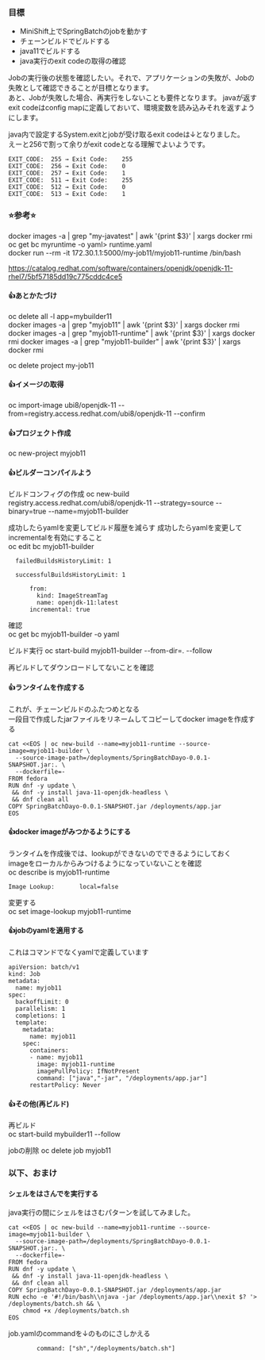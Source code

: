 ### 目標
- MiniShift上でSpringBatchのjobを動かす    
- チェーンビルドでビルドする  
- java11でビルドする  
- java実行のexit codeの取得の確認

Jobの実行後の状態を確認したい。それで、アプリケーションの失敗が、Jobの失敗として確認できることが目標となります。  
あと、Jobが失敗した場合、再実行をしないことも要件となります。
javaが返すexit codeはconfig mapに定義しておいて、環境変数を読み込みそれを返すようにします。  

java内で設定するSystem.exitとjobが受け取るexit codeは↓となりました。  
えーと256で割って余りがexit codeとなる理解でよいようです。  
```
EXIT_CODE:  255 → Exit Code:    255
EXIT_CODE:  256 → Exit Code:    0
EXIT_CODE:  257 → Exit Code:    1
EXIT_CODE:  511 → Exit Code:    255
EXIT_CODE:  512 → Exit Code:    0
EXIT_CODE:  513 → Exit Code:    1
```

### ⭐️参考⭐️  
docker images -a | grep "my-javatest" | awk '{print $3}' | xargs docker rmi  
oc get bc myruntime -o yaml> runtime.yaml  
docker run --rm -it 172.30.1.1:5000/my-job11/myjob11-runtime /bin/bash

https://catalog.redhat.com/software/containers/openjdk/openjdk-11-rhel7/5bf57185dd19c775cddc4ce5

#### 👍あとかたづけ  
oc delete all -l app=mybuilder11  
docker images -a | grep "myjob11" | awk '{print $3}' | xargs docker rmi  
docker images -a | grep "myjob11-runtime" | awk '{print $3}' | xargs docker rmi 
docker images -a | grep "myjob11-builder" | awk '{print $3}' | xargs docker rmi 

oc delete project my-job11  

#### 👍イメージの取得
oc import-image ubi8/openjdk-11 --from=registry.access.redhat.com/ubi8/openjdk-11 --confirm  

#### 👍プロジェクト作成  
oc new-project myjob11  

#### 👍ビルダーコンパイルよう  

ビルドコンフィグの作成
oc new-build registry.access.redhat.com/ubi8/openjdk-11 --strategy=source --binary=true --name=myjob11-builder  

成功したらyamlを変更してビルド履歴を減らす
成功したらyamlを変更してincrementalを有効にすること  
oc edit bc myjob11-builder  
```
  failedBuildsHistoryLimit: 1
```
```
  successfulBuildsHistoryLimit: 1
```
```
      from:
        kind: ImageStreamTag
        name: openjdk-11:latest
      incremental: true
```
確認  
oc get bc myjob11-builder -o yaml  

ビルド実行
oc start-build myjob11-builder --from-dir=. --follow  

再ビルドしてダウンロードしてないことを確認  

#### 👍ランタイムを作成する  
これが、チェーンビルドのふたつめとなる  
一段目で作成したjarファイルをリネームしてコピーしてdocker imageを作成する  

```
cat <<EOS | oc new-build --name=myjob11-runtime --source-image=myjob11-builder \
  --source-image-path=/deployments/SpringBatchDayo-0.0.1-SNAPSHOT.jar:. \
  --dockerfile=-
FROM fedora
RUN dnf -y update \
 && dnf -y install java-11-openjdk-headless \
 && dnf clean all
COPY SpringBatchDayo-0.0.1-SNAPSHOT.jar /deployments/app.jar
EOS
```
#### 👍docker imageがみつかるようにする  
ランタイムを作成後では、lookupができないのでできるようにしておく  
imageをローカルからみつけるようになっていないことを確認  
oc describe is myjob11-runtime  
```
Image Lookup:		local=false
```
変更する  
oc set image-lookup myjob11-runtime  

#### 👍jobのyamlを適用する  
これはコマンドでなくyamlで定義しています  

```
apiVersion: batch/v1
kind: Job
metadata:
  name: myjob11
spec:
  backoffLimit: 0
  parallelism: 1
  completions: 1
  template:
    metadata:
      name: myjob11
    spec:
      containers:
      - name: myjob11
        image: myjob11-runtime
        imagePullPolicy: IfNotPresent
        command: ["java","-jar", "/deployments/app.jar"]
      restartPolicy: Never
```
#### 👍その他(再ビルド)

再ビルド  
oc start-build mybuilder11 --follow  

jobの削除
oc delete job myjob11  


### 以下、おまけ  

#### シェルをはさんでを実行する 
java実行の間にシェルをはさむパターンを試してみました。  

```
cat <<EOS | oc new-build --name=myjob11-runtime --source-image=myjob11-builder \
  --source-image-path=/deployments/SpringBatchDayo-0.0.1-SNAPSHOT.jar:. \
  --dockerfile=-
FROM fedora
RUN dnf -y update \
 && dnf -y install java-11-openjdk-headless \
 && dnf clean all
COPY SpringBatchDayo-0.0.1-SNAPSHOT.jar /deployments/app.jar
RUN echo -e '#!/bin/bash\\njava -jar /deployments/app.jar\\nexit $? '> /deployments/batch.sh && \
    chmod +x /deployments/batch.sh
EOS
```

job.yamlのcommandを↓のものにさしかえる  
```
        command: ["sh","/deployments/batch.sh"]
```